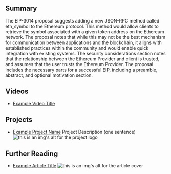 ## Summary

The EIP-3014 proposal suggests adding a new JSON-RPC method called eth_symbol to the Ethereum protocol. This method would allow clients to retrieve the symbol associated with a given token address on the Ethereum network. The proposal notes that while this may not be the best mechanism for communication between applications and the blockchain, it aligns with established practices within the community and would enable quick integration with existing systems. The security considerations section notes that the relationship between the Ethereum Provider and client is trusted, and assumes that the user trusts the Ethereum Provider. The proposal includes the necessary parts for a successful EIP, including a preamble, abstract, and optional motivation section.

## Videos

- [Example Video Title](https://www.youtube.com/watch?v=TDGq4aeevgY)

## Projects

- [Example Project Name](https://xxxx.xxx/xxxxx) Project Description (one sentence) ![this is an img's alt for the project logo](https://xxxx.xxx/project-logo.xxx)

## Further Reading

- [Example Article Title](https://xxxx.xxx/xxxxx) ![this is an img's alt for the article cover](https://xxxx.xxx/article-cover.xxx)

